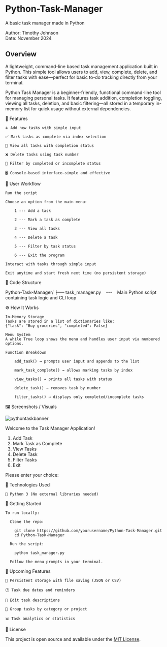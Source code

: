 # Python-Task-Manager
A basic task manager made in Python

Author: Timothy Johnson <br>
Date: November 2024

## Overview

A lightweight, command-line based task management application built in Python.
This simple tool allows users to add, view, complete, delete, and filter tasks with ease—perfect for basic to-do tracking directly from your terminal.

Python Task Manager is a beginner-friendly, functional command-line tool for managing personal tasks.
It features task addition, completion toggling, viewing all tasks, deletion, and basic filtering—all stored in a temporary in-memory list for quick usage without external dependencies.

🧩 Features

    ➕ Add new tasks with simple input

    ✅ Mark tasks as complete via index selection

    👀 View all tasks with completion status

    ❌ Delete tasks using task number

    🔎 Filter by completed or incomplete status

    🖥️ Console-based interface—simple and effective

🔄 User Workflow

    Run the script

    Choose an option from the main menu:

        1 --- Add a task

        2 --- Mark a task as complete

        3 --- View all tasks

        4 --- Delete a task

        5 --- Filter by task status

        6 --- Exit the program

    Interact with tasks through simple input

    Exit anytime and start fresh next time (no persistent storage)

📁 Code Structure

Python-Task-Manager/
├── task_manager.py &nbsp;&nbsp;&nbsp;---&nbsp;&nbsp;&nbsp; Main Python script containing task logic and CLI loop

⚙️ How It Works

    In-Memory Storage
    Tasks are stored in a list of dictionaries like:
    {"task": "Buy groceries", "completed": False}

    Menu System
    A while True loop shows the menu and handles user input via numbered options.

    Function Breakdown

        add_task() → prompts user input and appends to the list

        mark_task_complete() → allows marking tasks by index

        view_tasks() → prints all tasks with status

        delete_task() → removes task by number

        filter_tasks() → displays only completed/incomplete tasks

🖼️ Screenshots / Visuals

![pythontaskbanner](https://github.com/user-attachments/assets/8ae89f38-ee7e-4a09-adcd-21da330d69e5)

Welcome to the Task Manager Application!

1. Add Task
2. Mark Task as Complete
3. View Tasks
4. Delete Task
5. Filter Tasks
6. Exit
   
Please enter your choice:


🧰 Technologies Used

    🐍 Python 3 (No external libraries needed)

🚀 Getting Started

    To run locally:

      Clone the repo:

        git clone https://github.com/yourusername/Python-Task-Manager.git
        cd Python-Task-Manager

      Run the script:

        python task_manager.py

      Follow the menu prompts in your terminal.

🌱 Upcoming Features

    💾 Persistent storage with file saving (JSON or CSV)

    🕒 Task due dates and reminders

    🔁 Edit task descriptions

    📁 Group tasks by category or project

    📊 Task analytics or statistics

🪪 License

This project is open source and available under the [MIT License](https://opensource.org/license/mit).
